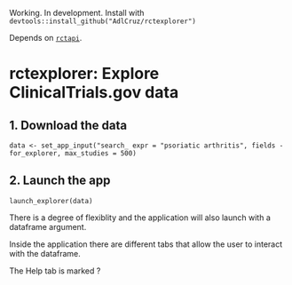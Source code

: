 Working. In development. Install with `devtools::install_github("AdlCruz/rctexplorer")`

Depends on [`rctapi`](https://github.com/AdlCruz/rctapi).

# rctexplorer: Explore ClinicalTrials.gov data

## 1. Download the data

`data <- set_app_input("search_ expr = "psoriatic arthritis", fields - for_explorer, max_studies = 500)`

## 2. Launch the app

`launch_explorer(data)`

There is a degree of flexiblity and the application will also launch with a dataframe argument.

Inside the application there are different tabs that allow the user to interact with the dataframe.

The Help tab is marked ?
